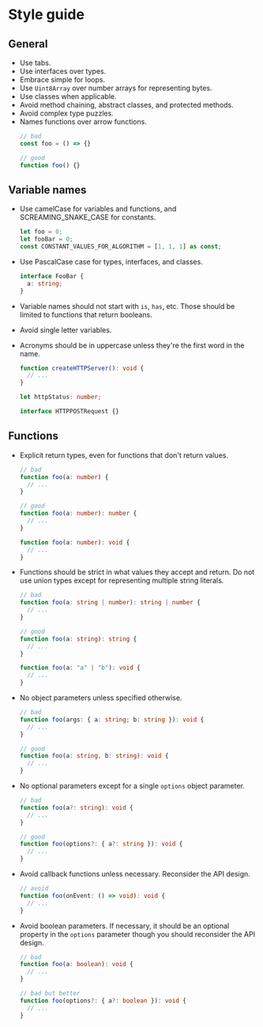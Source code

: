 # Style guide

## General

- Use tabs.
- Use interfaces over types.
- Embrace simple for loops.
- Use `Uint8Array` over number arrays for representing bytes.
- Use classes when applicable.
- Avoid method chaining, abstract classes, and protected methods.
- Avoid complex type puzzles.
- Names functions over arrow functions.
  ```ts
  // bad
  const foo = () => {}

  // good
  function foo() {}
  ```

## Variable names

- Use camelCase for variables and functions, and SCREAMING_SNAKE_CASE for constants.
  ```ts
  let foo = 0;
  let fooBar = 0;
  const CONSTANT_VALUES_FOR_ALGORITHM = [1, 1, 1] as const;
  ```
- Use PascalCase case for types, interfaces, and classes.
  ```ts
  interface FooBar {
    a: string;
  }
  ```
- Variable names should not start with `is`, `has`, etc. Those should be limited to functions that return booleans.
- Avoid single letter variables.
- Acronyms should be in uppercase unless they're the first word in the name.

  ```ts
  function createHTTPServer(): void {
    // ...
  }

  let httpStatus: number;

  interface HTTPPOSTRequest {}
  ```

## Functions

- Explicit return types, even for functions that don't return values.

  ```ts
  // bad
  function foo(a: number) {
    // ...
  }

  // good
  function foo(a: number): number {
    // ...
  }

  function foo(a: number): void {
    // ...
  }
  ```

- Functions should be strict in what values they accept and return. Do not use union types except for representing multiple string literals.

  ```ts
  // bad
  function foo(a: string | number): string | number {
    // ...
  }

  // good
  function foo(a: string): string {
    // ...
  }

  function foo(a: "a" | "b"): void {
    // ...
  }
  ```

- No object parameters unless specified otherwise.

  ```ts
  // bad
  function foo(args: { a: string; b: string }): void {
    // ...
  }

  // good
  function foo(a: string, b: string): void {
    // ...
  }
  ```

- No optional parameters except for a single `options` object parameter.

  ```ts
  // bad
  function foo(a?: string): void {
    // ...
  }

  // good
  function foo(options?: { a?: string }): void {
    // ...
  }
  ```

- Avoid callback functions unless necessary. Reconsider the API design.
  ```ts
  // avoid
  function foo(onEvent: () => void): void {
    // ...
  }
  ```
- Avoid boolean parameters. If necessary, it should be an optional property in the `options` parameter though you should reconsider the API design.

  ```ts
  // bad
  function foo(a: boolean): void {
    // ...
  }

  // bad but better
  function foo(options?: { a?: boolean }): void {
    // ...
  }
  ```
